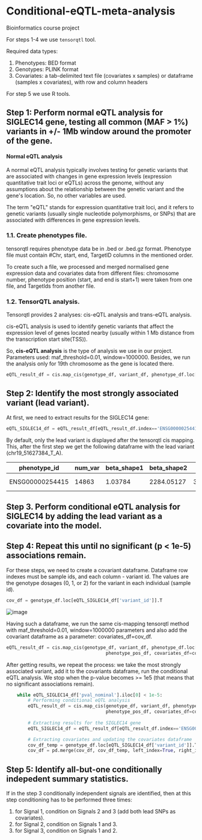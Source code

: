# Conditional-eQTL-meta-analysis
Bioinformatics course project

For steps 1-4 we use `tensorqtl` tool.

Required data types:

1. Phenotypes: BED format
2. Genotypes: PLINK format
3. Covariates: a tab-delimited text file (covariates x samples) or dataframe (samples x covariates), with row and column headers

For step 5 we use R tools.

##
## Step 1: Perform normal eQTL analysis for SIGLEC14 gene, testing all common (MAF > 1%) variants in +/- 1Mb window around the promoter of the gene.

#### Normal eQTL analysis

A normal eQTL analysis typically involves testing for genetic variants that are associated with changes in gene expression levels (expression quantitative trait loci or eQTLs) across the genome, without any assumptions about the relationship between the genetic variant and the gene's location. So, no other variables are used.

The term "eQTL" stands for expression quantitative trait loci, and it refers to genetic variants (usually single nucleotide polymorphisms, or SNPs) that are associated with differences in gene expression levels.

### 1.1. Create phenotypes file.

tensorqtl requires phenotype data be in .bed or .bed.gz format. Phenotype file must contain #Chr, start, end, TargetID columns in the mentioned order.

To create such a file, we processed and merged normalised gene expression data and covariates data from different files: chromosome number, phenotype position (start, and end is start+1) were taken from one file, and TargetIds from another file.

### 1.2. TensorQTL analysis.

Tensorqtl provides 2 analyses: cis-eQTL analysis and trans-eQTL analysis.

cis-eQTL analysis is used to identify genetic variants that affect the expression level of genes located nearby (usually within 1 Mb distance from the transcription start site(TSS)).

So, __cis-eQTL analysis__ is the type of analysis we use in our project. Parameters used: maf_threshold=0.01, window=1000000. Besides, we run the analysis only for 19th chromosome as the gene is located there.

```python
eQTL_result_df = cis.map_cis(genotype_df, variant_df, phenotype_df.loc[phenotype_pos_df['chr']=='19'], phenotype_pos_df, maf_threshold=0.01, window=1000000)
```

##
## Step 2: Identify the most strongly associated variant (lead variant).

At first, we need to extract results for the SIGLEC14 gene:
```python
eQTL_SIGLEC14_df = eQTL_result_df[eQTL_result_df.index=='ENSG00000254415']
```

By default, only the lead variant is displayed after the tensorqtl cis mapping. This, after the first step we get the following dataframe with the lead variant (chr19_51627384_T_A).

phenotype_id | num_var | beta_shape1 | beta_shape2 | true_df | pval_true_df | variant_id | tss_distance | ma_samples | ma_count | af | pval_nominal | slope | slope_se | pval_perm | pval_beta |
--------------- | ----- | ------- | ---------- | ---------- | -------------- | ------------------ | ------ | --- | --- | -------- | -------------- | --------- | -------- | ------ | --------
ENSG00000254415 | 14863 | 1.03784 | 2284.05127 | 397.486603 | 4.515546e-09 | chr19_51627384_T_A | -19442 | 105 | 111 | 0.124719 | 5.973180e-10 | -0.615058 | 0.097147 | 0.0001 | 0.000007

##
## Step 3. Perform conditional eQTL analysis for SIGLEC14 by adding the lead variant as a covariate into the model.
## Step 4: Repeat this until no significant (p < 1e-5) associations remain.

For these steps, we need to create a covariant dataframe. Dataframe row indexes must be sample ids, and each column - variant id. The values are the genotype dosages (0, 1, or 2) for the variant in each individual (sample id).

```python
cov_df = genotype_df.loc[eQTL_SIGLEC14_df['variant_id']].T
```

![image](https://github.com/komyak9/Conditional-eQTL-meta-analysis/assets/42679553/7b90b26c-6d20-45c7-8ebd-7d429f2471f7)

Having such a dataframe, we run the same cis-mapping tensorqtl method with maf_threshold=0.01, window=1000000 parameters and also add the covariant dataframe as a parameter: covariates_df=cov_df.

```python
eQTL_result_df = cis.map_cis(genotype_df, variant_df, phenotype_df.loc[phenotype_pos_df['chr']=='19'],
                                     phenotype_pos_df, covariates_df=cov_df, maf_threshold=0.01, window=1000000)
```

After getting results, we repeat the process: we take the most strongly associated variant, add it to the covariants dataframe, run the conditional eQTL analysis. We stop when the p-value becomes >= 1e5 (that means that no significant associations remain).

```python
    while eQTL_SIGLEC14_df['pval_nominal'].iloc[0] < 1e-5:
        # Performing conditional eQTL analysis
        eQTL_result_df = cis.map_cis(genotype_df, variant_df, phenotype_df.loc[phenotype_pos_df['chr']=='19'],
                                     phenotype_pos_df, covariates_df=cov_df, maf_threshold=0.01, window=1000000)
        
        # Extracting results for the SIGLEC14 gene
        eQTL_SIGLEC14_df = eQTL_result_df[eQTL_result_df.index=='ENSG00000254415']

        # Extracting covariates and updating the covariates dataframe
        cov_df_temp = genotype_df.loc[eQTL_SIGLEC14_df['variant_id']].T
        cov_df = pd.merge(cov_df, cov_df_temp, left_index=True, right_index=True)
```

##
## Step 5: Identify all-but-one conditionally indepedent summary statistics.

If in the step 3 conditionally independent signals are identified, then at this step conditioning has to be performed three times:
1. for Signal 1, condition on Signals 2 and 3 (add both lead SNPs as covariates).
2. for Signal 2, condition on Signals 1 and 3.
3. for Signal 3, condition on Signals 1 and 2.

##
